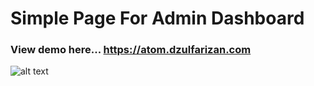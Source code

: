 # Simple Page For Admin Dashboard

### View demo here... https://atom.dzulfarizan.com

![alt text](https://github.com/ejulfaey/dashboard-atom/blob/main/assets/screenshot.png?raw=true "Preview")
